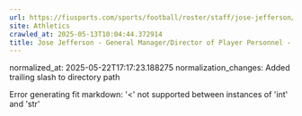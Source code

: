 ```yaml
---
url: https://fiusports.com/sports/football/roster/staff/jose-jefferson/322/
site: Athletics
crawled_at: 2025-05-13T10:04:44.372914
title: Jose Jefferson - General Manager/Director of Player Personnel - Football Support Staff - FIU Athletics
---
```

normalized_at: 2025-05-22T17:17:23.188275
normalization_changes: Added trailing slash to directory path

Error generating fit markdown: '<' not supported between instances of 'int' and 'str'
